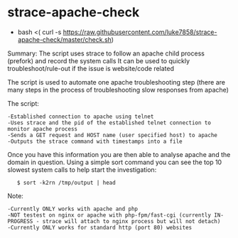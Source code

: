 # strace-apache-check

- bash <( curl -s https://raw.githubusercontent.com/luke7858/strace-apache-check/master/check.sh)

Summary: The script uses strace to follow an apache child process (prefork) and record the system calls
It can be used to quickly troubleshoot/rule-out if the issue is website/code related

The script is used to automate one apache troubleshooting step (there are many steps in the process of troubleshooting slow responses from apache)

The script:

    -Established connection to apache using telnet
    -Uses strace and the pid of the established telnet connection to monitor apache process
    -Sends a GET request and HOST name (user specified host) to apache
    -Outputs the strace command with timestamps into a file
    
Once you have this information you are then able to analyse apache and the domain in question.
Using a simple sort command you can see the top 10 slowest system calls to help start the investigation:


       $ sort -k2rn /tmp/output | head
       

Note:  

    -Currently ONLY works with apache and php
    -NOT testest on nginx or apache with php-fpm/fast-cgi (currently IN-PROGRESS - strace will attach to nginx process but will not detach)
    -Currently ONLY works for standard http (port 80) websites

